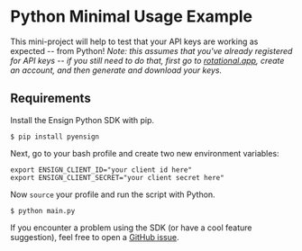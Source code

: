 # Python Minimal Usage Example

This mini-project will help to test that your API keys are working as expected -- from Python!
*Note: this assumes that you've already registered for API keys -- if you still need to do that, first go to [rotational.app](https://rotational.app/), create an account, and then generate and download your keys.*

## Requirements

Install the Ensign Python SDK with pip.

```
$ pip install pyensign
```

Next, go to your bash profile and create two new environment variables:

```
export ENSIGN_CLIENT_ID="your client id here"
export ENSIGN_CLIENT_SECRET="your client secret here"
```

Now `source` your profile and run the script with Python.

```
$ python main.py
```

If you encounter a problem using the SDK (or have a cool feature suggestion), feel free to open a [GitHub issue](https://github.com/rotationalio/pyensign/issues).